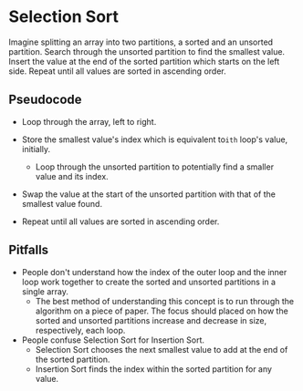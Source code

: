 # Selection Sort

Imagine splitting an array into two partitions, a sorted and an unsorted partition. Search through the unsorted partition to find the smallest value. Insert the value at the end of the sorted partition which starts on the left side. Repeat until all values are sorted in ascending order.



## Pseudocode

- Loop through the array, left to right. 

- Store the smallest value's index which is equivalent to`ith` loop's value, initially.
  - Loop through the unsorted partition to potentially find a smaller value and its index.

- Swap the value at the start of the unsorted partition with that of the smallest value found.

- Repeat until all values are sorted in ascending order.



## Pitfalls

- People don't understand how the index of the outer loop and the inner loop work together to create the sorted and unsorted partitions in a single array.
  - The best method of understanding this concept is to run through the algorithm on a piece of paper. The focus should placed on how the sorted and unsorted partitions increase and decrease in size, respectively, each loop.
- People confuse Selection Sort for Insertion Sort.
  - Selection Sort chooses the next smallest value to add at the end of the sorted partition.
  - Insertion Sort finds the index within the sorted partition for any value.

